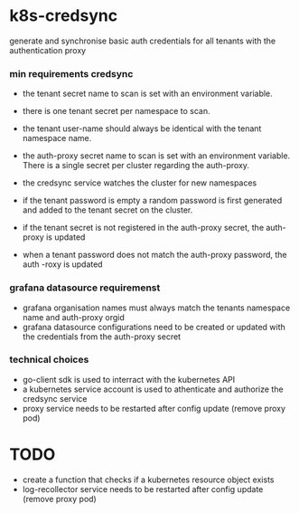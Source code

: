 # k8s-credsync
generate and synchronise basic auth credentials for all tenants with the authentication proxy 

### min requirements credsync
* the tenant secret name to scan is set with an environment variable. 
* there is one tenant secret per namespace to scan.
* the tenant user-name should always be identical with the tenant namespace name.
* the auth-proxy secret name to scan is set with an environment variable. There is a single secret per cluster regarding the auth-proxy.

* the credsync service watches the cluster for new namespaces
* if the tenant password is empty a random password is first generated and added to the tenant secret on the cluster.
* if the tenant secret is not registered in the auth-proxy secret, the auth-proxy is updated
* when a tenant password does not match the auth-proxy password, the auth -roxy is updated

### grafana datasource requiremenst
* grafana organisation names must always match the tenants namespace name and auth-proxy orgid
* grafana datasource configurations need to be created or updated with the credentials from the auth-proxy secret

### technical choices
* go-client sdk is used to interract with the kubernetes API
* a kubernetes service account is used to athenticate and authorize the credsync service
* proxy service needs to be restarted after config update (remove proxy pod)

# TODO
* create a function that checks if a kubernetes resource object exists
* log-recollector service needs to be restarted after config update (remove proxy pod)

